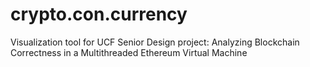 # crypto.con.currency
Visualization tool for UCF Senior Design project: Analyzing Blockchain Correctness in a Multithreaded Ethereum Virtual Machine
